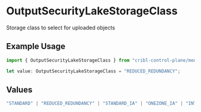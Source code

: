 # OutputSecurityLakeStorageClass

Storage class to select for uploaded objects

## Example Usage

```typescript
import { OutputSecurityLakeStorageClass } from "cribl-control-plane/models";

let value: OutputSecurityLakeStorageClass = "REDUCED_REDUNDANCY";
```

## Values

```typescript
"STANDARD" | "REDUCED_REDUNDANCY" | "STANDARD_IA" | "ONEZONE_IA" | "INTELLIGENT_TIERING" | "GLACIER" | "GLACIER_IR" | "DEEP_ARCHIVE"
```